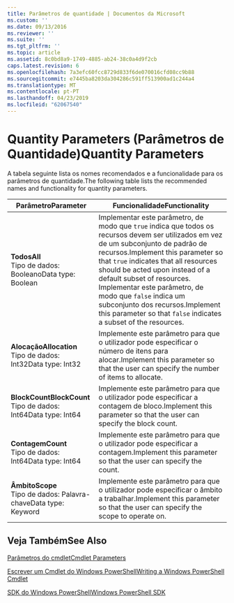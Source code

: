 ```yaml
---
title: Parâmetros de quantidade | Documentos da Microsoft
ms.custom: ''
ms.date: 09/13/2016
ms.reviewer: ''
ms.suite: ''
ms.tgt_pltfrm: ''
ms.topic: article
ms.assetid: 8c0bd8a9-1749-4885-ab24-38c0a4d9f2cb
caps.latest.revision: 6
ms.openlocfilehash: 7a3efc60fcc8729d833f6de070016cfd08cc9b88
ms.sourcegitcommit: e7445ba8203da304286c591ff513900ad1c244a4
ms.translationtype: MT
ms.contentlocale: pt-PT
ms.lasthandoff: 04/23/2019
ms.locfileid: "62067540"
---
```

# <a name="quantity-parameters"></a><span data-ttu-id="71f6e-102">Quantity Parameters (Parâmetros de Quantidade)</span><span class="sxs-lookup"><span data-stu-id="71f6e-102">Quantity Parameters</span></span>

<span data-ttu-id="71f6e-103">A tabela seguinte lista os nomes recomendados e a funcionalidade para os parâmetros de quantidade.</span><span class="sxs-lookup"><span data-stu-id="71f6e-103">The following table lists the recommended names and functionality for quantity parameters.</span></span>

|<span data-ttu-id="71f6e-104">Parâmetro</span><span class="sxs-lookup"><span data-stu-id="71f6e-104">Parameter</span></span>|<span data-ttu-id="71f6e-105">Funcionalidade</span><span class="sxs-lookup"><span data-stu-id="71f6e-105">Functionality</span></span>|
|---|---|
|<span data-ttu-id="71f6e-106">**Todos**</span><span class="sxs-lookup"><span data-stu-id="71f6e-106">**All**</span></span><br><span data-ttu-id="71f6e-107">Tipo de dados: Booleano</span><span class="sxs-lookup"><span data-stu-id="71f6e-107">Data type: Boolean</span></span>|<span data-ttu-id="71f6e-108">Implementar este parâmetro, de modo que `true` indica que todos os recursos devem ser utilizados em vez de um subconjunto de padrão de recursos.</span><span class="sxs-lookup"><span data-stu-id="71f6e-108">Implement this parameter so that `true` indicates that all resources should be acted upon instead of a default subset of resources.</span></span> <span data-ttu-id="71f6e-109">Implementar este parâmetro, de modo que `false` indica um subconjunto dos recursos.</span><span class="sxs-lookup"><span data-stu-id="71f6e-109">Implement this parameter so that `false` indicates a subset of the resources.</span></span>|
|<span data-ttu-id="71f6e-110">**Alocação**</span><span class="sxs-lookup"><span data-stu-id="71f6e-110">**Allocation**</span></span><br><span data-ttu-id="71f6e-111">Tipo de dados: Int32</span><span class="sxs-lookup"><span data-stu-id="71f6e-111">Data type: Int32</span></span>|<span data-ttu-id="71f6e-112">Implemente este parâmetro para que o utilizador pode especificar o número de itens para alocar.</span><span class="sxs-lookup"><span data-stu-id="71f6e-112">Implement this parameter so that the user can specify the number of items to allocate.</span></span>|
|<span data-ttu-id="71f6e-113">**BlockCount**</span><span class="sxs-lookup"><span data-stu-id="71f6e-113">**BlockCount**</span></span><br><span data-ttu-id="71f6e-114">Tipo de dados: Int64</span><span class="sxs-lookup"><span data-stu-id="71f6e-114">Data type: Int64</span></span>|<span data-ttu-id="71f6e-115">Implemente este parâmetro para que o utilizador pode especificar a contagem de bloco.</span><span class="sxs-lookup"><span data-stu-id="71f6e-115">Implement this parameter so that the user can specify the block count.</span></span>|
|<span data-ttu-id="71f6e-116">**Contagem**</span><span class="sxs-lookup"><span data-stu-id="71f6e-116">**Count**</span></span><br><span data-ttu-id="71f6e-117">Tipo de dados: Int64</span><span class="sxs-lookup"><span data-stu-id="71f6e-117">Data type: Int64</span></span>|<span data-ttu-id="71f6e-118">Implemente este parâmetro para que o utilizador pode especificar a contagem.</span><span class="sxs-lookup"><span data-stu-id="71f6e-118">Implement this parameter so that the user can specify the count.</span></span>|
|<span data-ttu-id="71f6e-119">**Âmbito**</span><span class="sxs-lookup"><span data-stu-id="71f6e-119">**Scope**</span></span><br><span data-ttu-id="71f6e-120">Tipo de dados: Palavra-chave</span><span class="sxs-lookup"><span data-stu-id="71f6e-120">Data type: Keyword</span></span>|<span data-ttu-id="71f6e-121">Implemente este parâmetro para que o utilizador pode especificar o âmbito a trabalhar.</span><span class="sxs-lookup"><span data-stu-id="71f6e-121">Implement this parameter so that the user can specify the scope to operate on.</span></span>|

## <a name="see-also"></a><span data-ttu-id="71f6e-122">Veja Também</span><span class="sxs-lookup"><span data-stu-id="71f6e-122">See Also</span></span>

[<span data-ttu-id="71f6e-123">Parâmetros do cmdlet</span><span class="sxs-lookup"><span data-stu-id="71f6e-123">Cmdlet Parameters</span></span>](./cmdlet-parameters.md)

[<span data-ttu-id="71f6e-124">Escrever um Cmdlet do Windows PowerShell</span><span class="sxs-lookup"><span data-stu-id="71f6e-124">Writing a Windows PowerShell Cmdlet</span></span>](./writing-a-windows-powershell-cmdlet.md)

[<span data-ttu-id="71f6e-125">SDK do Windows PowerShell</span><span class="sxs-lookup"><span data-stu-id="71f6e-125">Windows PowerShell SDK</span></span>](../windows-powershell-reference.md)

